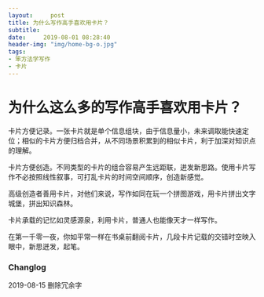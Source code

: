 ```yaml
---
layout:     post
title: 为什么写作高手喜欢用卡片？
subtitle: 
date:     2019-08-01 08:28:40
header-img: "img/home-bg-o.jpg"
tags:  
- 笨方法学写作
- 卡片  
---
```


# 为什么这么多的写作高手喜欢用卡片？

卡片方便记录。一张卡片就是单个信息组块，由于信息量小，未来调取能快速定位；相似的卡片方便归档合并，从不同场景积累到的相似卡片，利于加深对知识点的理解。

卡片方便创造。不同类型的卡片的组合容易产生远距联，迸发新思路。使用卡片写作不必按照线性叙事，可打乱卡片的时间空间顺序，创造新感觉。

高级创造者善用卡片，对他们来说，写作如同在玩一个拼图游戏，用卡片拼出文字城堡，拼出知识森林。

卡片承载的记忆如灵感源泉，利用卡片，普通人也能像天才一样写作。

在第一千零一夜，你如平常一样在书桌前翻阅卡片，几段卡片记载的交错时空映入眼中，新思迸发，起笔。



### Changlog

2019-08-15 删除冗余字